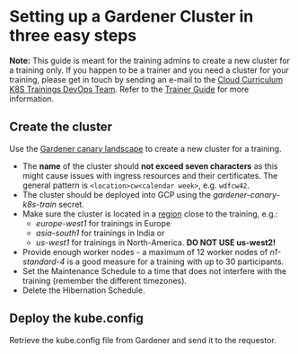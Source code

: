 # Setting up a Gardener Cluster in three easy steps

**Note:** This guide is meant for the training admins to create a new cluster for a training only. If you happen to be a trainer and you need a cluster for your training, please get in touch by sending an e-mail to the [Cloud Curriculum K8S Trainings DevOps Team](mailto:DL_5B2CDDFFECB21162D9000010@sap.com?subject=[Docker%20and%20K8s%20fundamentals%20training]%20Request%20for%20trainings%20cluster%20-%20<Location>-<DateOfYourTraining>). Refer to the [Trainer Guide](trainer-guide.md) for more information.

## Create the cluster
Use the [Gardener canary landscape](https://dashboard.garden.canary.k8s.ondemand.com/login) to create a new cluster for a training. 

- The **name** of the cluster should **not exceed seven characters** as this might cause issues with ingress resources and their certificates. The general pattern is `<location>cw<calendar week>`, e.g. `wdfcw42`.
- The cluster should be deployed into GCP using the _gardener-canary-k8s-train_ secret.
- Make sure the cluster is located in a [region](https://cloud.google.com/compute/docs/regions-zones/) close to the training, e.g.:
  - _europe-west1_ for trainings in Europe
  - _asia-south1_ for trainings in India or 
  - _us-west1_ for trainings in North-America. **DO NOT USE us-west2!**
- Provide enough worker nodes - a maximum of 12 worker nodes of _n1-standard-4_ is a good measure for a training with up to 30 participants.
- Set the Maintenance Schedule to a time that does not interfere with the training (remember the different timezones).
- Delete the Hibernation Schedule.

## Deploy the kube.config
Retrieve the kube.config file from Gardener and send it to the requestor.
